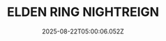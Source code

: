 ---
title: "ELDEN RING NIGHTREIGN"
id: 2622380
date: 2025-08-22T05:00:06.052Z
link: games/steam/recent/elden-ring-nightreign
image: http://media.steampowered.com/steamcommunity/public/images/apps/2622380/c59f3732d379c9667450b174353d69d5bcea95a5.jpg
playtime_2weeks: 1171
playtime_forever: 10747
playtime_windows_forever: 0
playtime_mac_forever: 0
playtime_linux_forever: 10747
playtime_deck_forever: 10747
---